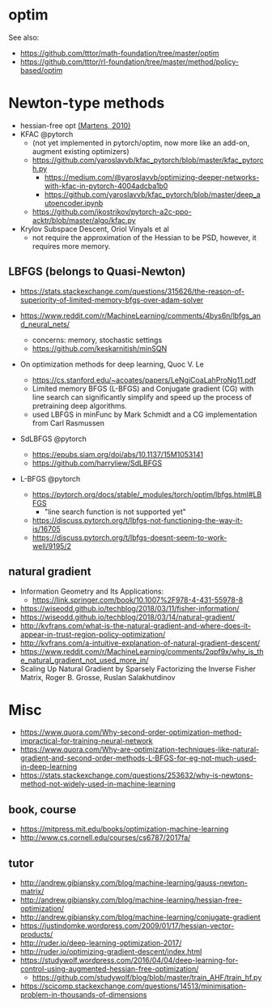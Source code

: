 # optim
See also:
* https://github.com/tttor/math-foundation/tree/master/optim
* https://github.com/tttor/rl-foundation/tree/master/method/policy-based/optim

# Newton-type methods
* hessian-free opt [(Martens, 2010)](hdf_martens_2010.md)
* KFAC @pytorch
  * (not yet implemented in pytorch/optim, now more like an add-on, augment existing optimizers)
  * https://github.com/yaroslavvb/kfac_pytorch/blob/master/kfac_pytorch.py
    * https://medium.com/@yaroslavvb/optimizing-deeper-networks-with-kfac-in-pytorch-4004adcba1b0
    * https://github.com/yaroslavvb/kfac_pytorch/blob/master/deep_autoencoder.ipynb
  * https://github.com/ikostrikov/pytorch-a2c-ppo-acktr/blob/master/algo/kfac.py
* Krylov Subspace Descent, Oriol Vinyals et al
  * not require the approximation of the Hessian to be PSD, however, it requires more memory.

## LBFGS (belongs to Quasi-Newton)
* https://stats.stackexchange.com/questions/315626/the-reason-of-superiority-of-limited-memory-bfgs-over-adam-solver
* https://www.reddit.com/r/MachineLearning/comments/4bys6n/lbfgs_and_neural_nets/
  * concerns: memory, stochastic settings
  * https://github.com/keskarnitish/minSQN
* On optimization methods for deep learning, Quoc V. Le
  * https://cs.stanford.edu/~acoates/papers/LeNgiCoaLahProNg11.pdf
  * Limited memory BFGS (L-BFGS) and
    Conjugate gradient (CG) with line search
    can significantly simplify and speed up the
    process of pretraining deep algorithms.
  * used LBFGS in minFunc by Mark Schmidt and a
    CG implementation from Carl Rasmussen

* SdLBFGS @pytorch
  * https://epubs.siam.org/doi/abs/10.1137/15M1053141
  * https://github.com/harryliew/SdLBFGS
* L-BFGS @pytorch
  * https://pytorch.org/docs/stable/_modules/torch/optim/lbfgs.html#LBFGS
    * "line search function is not supported yet"
  * https://discuss.pytorch.org/t/lbfgs-not-functioning-the-way-it-is/16705
  * https://discuss.pytorch.org/t/lbfgs-doesnt-seem-to-work-well/9195/2

## natural gradient
* Information Geometry and Its Applications:
  * https://link.springer.com/book/10.1007%2F978-4-431-55978-8
* https://wiseodd.github.io/techblog/2018/03/11/fisher-information/
* https://wiseodd.github.io/techblog/2018/03/14/natural-gradient/
* http://kvfrans.com/what-is-the-natural-gradient-and-where-does-it-appear-in-trust-region-policy-optimization/
* http://kvfrans.com/a-intuitive-explanation-of-natural-gradient-descent/
* https://www.reddit.com/r/MachineLearning/comments/2qpf9x/why_is_the_natural_gradient_not_used_more_in/
* Scaling Up Natural Gradient by Sparsely Factorizing the Inverse Fisher Matrix, Roger B. Grosse, Ruslan Salakhutdinov


# Misc
* https://www.quora.com/Why-second-order-optimization-method-impractical-for-training-neural-network
* https://www.quora.com/Why-are-optimization-techniques-like-natural-gradient-and-second-order-methods-L-BFGS-for-eg-not-much-used-in-deep-learning
* https://stats.stackexchange.com/questions/253632/why-is-newtons-method-not-widely-used-in-machine-learning

## book, course
* https://mitpress.mit.edu/books/optimization-machine-learning
* http://www.cs.cornell.edu/courses/cs6787/2017fa/

## tutor
* http://andrew.gibiansky.com/blog/machine-learning/gauss-newton-matrix/
* http://andrew.gibiansky.com/blog/machine-learning/hessian-free-optimization/
* http://andrew.gibiansky.com/blog/machine-learning/conjugate-gradient
* https://justindomke.wordpress.com/2009/01/17/hessian-vector-products/
* http://ruder.io/deep-learning-optimization-2017/
* http://ruder.io/optimizing-gradient-descent/index.html
* https://studywolf.wordpress.com/2016/04/04/deep-learning-for-control-using-augmented-hessian-free-optimization/
  * https://github.com/studywolf/blog/blob/master/train_AHF/train_hf.py
* https://scicomp.stackexchange.com/questions/14513/minimisation-problem-in-thousands-of-dimensions
